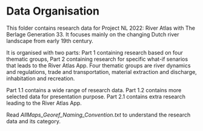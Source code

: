 # Data Organisation

This folder contains research data for Project NL 2022: River Atlas with The Berlage Generation 33. It focuses mainly on the changing Dutch river landscape from early 19th century.

It is organised with two parts: Part 1 containing research based on four thematic groups, Part 2 containing research for specific what-if senarios that leads to the River Atlas App. Four thematic groups are river dynamics and regulations, trade and transportation, material extraction and discharge, inhabitation and recreation.

Part 1.1 contains a wide range of research data.
Part 1.2 contains more selected data for presentation purpose.
Part 2.1 contains extra research leading to the River Atlas App.

Read *AllMaps_Georef_Naming_Convention.txt* to understand the research data and its category.

